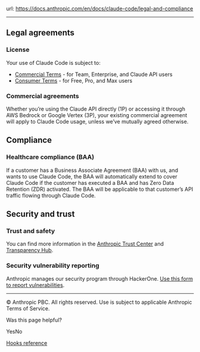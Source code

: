 url: https://docs.anthropic.com/en/docs/claude-code/legal-and-compliance

---

## Legal agreements

### License

Your use of Claude Code is subject to:

  * [Commercial Terms](https://www.anthropic.com/legal/commercial-terms) \- for Team, Enterprise, and Claude API users
  * [Consumer Terms](https://www.anthropic.com/legal/consumer-terms) \- for Free, Pro, and Max users

### Commercial agreements

Whether you’re using the Claude API directly \(1P\) or accessing it through AWS Bedrock or Google Vertex \(3P\), your existing commercial agreement will apply to Claude Code usage, unless we’ve mutually agreed otherwise.

## Compliance

### Healthcare compliance \(BAA\)

If a customer has a Business Associate Agreement \(BAA\) with us, and wants to use Claude Code, the BAA will automatically extend to cover Claude Code if the customer has executed a BAA and has Zero Data Retention \(ZDR\) activated. The BAA will be applicable to that customer’s API traffic flowing through Claude Code.

## Security and trust

### Trust and safety

You can find more information in the [Anthropic Trust Center](https://trust.anthropic.com) and [Transparency Hub](https://www.anthropic.com/transparency).

### Security vulnerability reporting

Anthropic manages our security program through HackerOne. [Use this form to report vulnerabilities](https://hackerone.com/anthropic-vdp/reports/new?type=team&report_type=vulnerability).

* * *

© Anthropic PBC. All rights reserved. Use is subject to applicable Anthropic Terms of Service.

Was this page helpful?

YesNo

[Hooks reference](/en/docs/claude-code/hooks)
